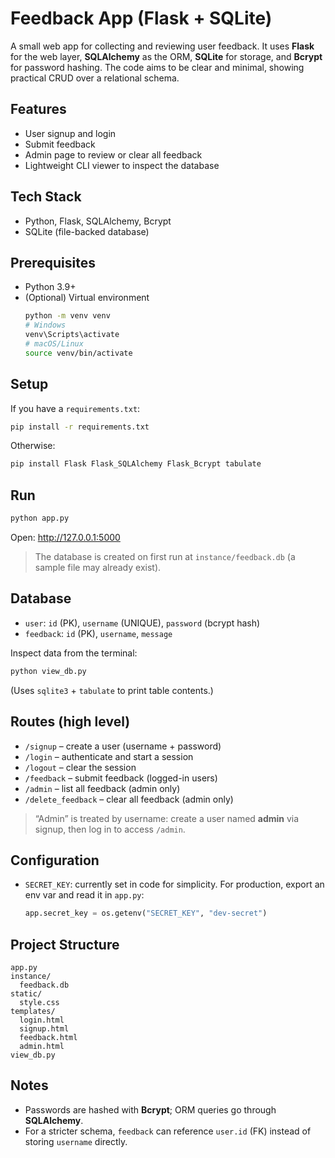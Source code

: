 # Feedback App (Flask + SQLite)

A small web app for collecting and reviewing user feedback. It uses **Flask** for the web layer, **SQLAlchemy** as the ORM, **SQLite** for storage, and **Bcrypt** for password hashing. The code aims to be clear and minimal, showing practical CRUD over a relational schema.

## Features
- User signup and login
- Submit feedback
- Admin page to review or clear all feedback
- Lightweight CLI viewer to inspect the database

## Tech Stack
- Python, Flask, SQLAlchemy, Bcrypt
- SQLite (file-backed database)

## Prerequisites
- Python 3.9+
- (Optional) Virtual environment
  ```bash
  python -m venv venv
  # Windows
  venv\Scripts\activate
  # macOS/Linux
  source venv/bin/activate
  ```

## Setup
If you have a `requirements.txt`:
```bash
pip install -r requirements.txt
```
Otherwise:
```bash
pip install Flask Flask_SQLAlchemy Flask_Bcrypt tabulate
```

## Run
```bash
python app.py
```
Open: <http://127.0.0.1:5000>

> The database is created on first run at `instance/feedback.db` (a sample file may already exist).

## Database
- `user`: `id` (PK), `username` (UNIQUE), `password` (bcrypt hash)
- `feedback`: `id` (PK), `username`, `message`

Inspect data from the terminal:
```bash
python view_db.py
```
(Uses `sqlite3` + `tabulate` to print table contents.)

## Routes (high level)
- `/signup` – create a user (username + password)
- `/login` – authenticate and start a session
- `/logout` – clear the session
- `/feedback` – submit feedback (logged-in users)
- `/admin` – list all feedback (admin only)
- `/delete_feedback` – clear all feedback (admin only)

> “Admin” is treated by username: create a user named **admin** via signup, then log in to access `/admin`.

## Configuration
- `SECRET_KEY`: currently set in code for simplicity. For production, export an env var and read it in `app.py`:
  ```python
  app.secret_key = os.getenv("SECRET_KEY", "dev-secret")
  ```

## Project Structure
```
app.py
instance/
  feedback.db
static/
  style.css
templates/
  login.html
  signup.html
  feedback.html
  admin.html
view_db.py
```

## Notes
- Passwords are hashed with **Bcrypt**; ORM queries go through **SQLAlchemy**.
- For a stricter schema, `feedback` can reference `user.id` (FK) instead of storing `username` directly.
